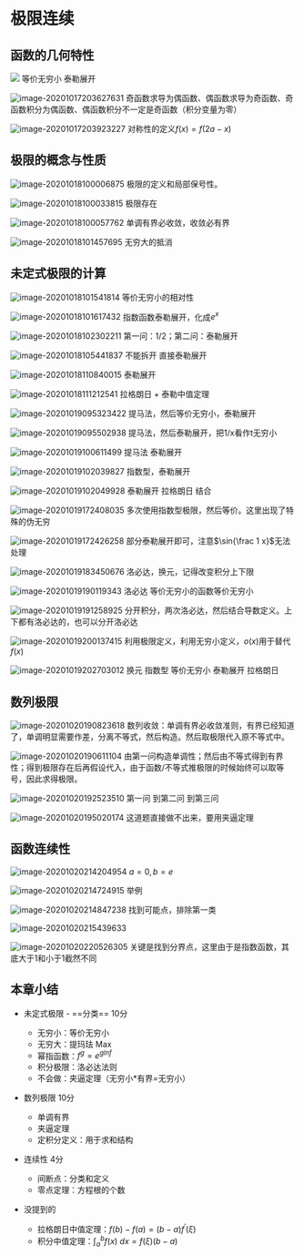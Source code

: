 # 极限连续



## 函数的几何特性

![](CH1-极限连续.assets/image-20201017203555661.png)
等价无穷小 泰勒展开

![image-20201017203627631](CH1-极限连续.assets/image-20201017203627631.png)
奇函数求导为偶函数、偶函数求导为奇函数、奇函数积分为偶函数、偶函数积分不一定是奇函数（积分变量为零）

![image-20201017203923227](CH1-极限连续.assets/image-20201017203923227.png)
对称性的定义$f(x) = f(2a-x)$

## 极限的概念与性质

![image-20201018100006875](CH1-极限连续.assets/image-20201018100006875.png)
极限的定义和局部保号性。

![image-20201018100033815](CH1-极限连续.assets/image-20201018100033815.png)
极限存在

![image-20201018100057762](CH1-极限连续.assets/image-20201018100057762.png)
单调有界必收敛，收敛必有界

![image-20201018101457695](CH1-极限连续.assets/image-20201018101457695.png)
无穷大的抵消


## 未定式极限的计算

![image-20201018101541814](CH1-极限连续.assets/image-20201018101541814.png)
等价无穷小的相对性

![image-20201018101617432](CH1-极限连续.assets/image-20201018101617432.png)
指数函数泰勒展开，化成$e^x$

![image-20201018102302211](CH1-极限连续.assets/image-20201018102302211.png)
第一问：1/2；第二问：泰勒展开

![image-20201018105441837](CH1-极限连续.assets/image-20201018105441837.png)
不能拆开 直接泰勒展开

![image-20201018110840015](CH1-极限连续.assets/image-20201018110840015.png)
泰勒展开

![image-20201018111212541](CH1-极限连续.assets/image-20201018111212541.png)
拉格朗日 + 泰勒中值定理

![image-20201019095323422](CH1-极限连续.assets/image-20201019095323422.png)
提马法，然后等价无穷小，泰勒展开

![image-20201019095502938](CH1-极限连续.assets/image-20201019095502938.png)
提马法，然后泰勒展开，把1/x看作t无穷小

![image-20201019100611499](CH1-极限连续.assets/image-20201019100611499.png)
提马法 泰勒展开

![image-20201019102039827](CH1-极限连续.assets/image-20201019102039827.png)
指数型，泰勒展开

![image-20201019102049928](CH1-极限连续.assets/image-20201019102049928.png)
泰勒展开 拉格朗日 结合

![image-20201019172408035](CH1-极限连续.assets/image-20201019172408035.png)
多次使用指数型极限，然后等价。这里出现了特殊的伪无穷

![image-20201019172426258](CH1-极限连续.assets/image-20201019172426258.png)
部分泰勒展开即可，注意$\sin{\frac 1 x}$无法处理

![image-20201019183450676](CH1-极限连续.assets/image-20201019183450676.png)
洛必达，换元，记得改变积分上下限

![image-20201019190119343](CH1-极限连续.assets/image-20201019190119343.png)
洛必达 等价无穷小的函数等价无穷小

![image-20201019191258925](CH1-极限连续.assets/image-20201019191258925.png)
分开积分，两次洛必达，然后结合导数定义。上下都有洛必达的，也可以分开洛必达

![image-20201019200137415](CH1-极限连续.assets/image-20201019200137415.png)
利用极限定义，利用无穷小定义，$o(x)$用于替代$f(x)$ 

![image-20201019202703012](CH1-极限连续.assets/image-20201019202703012.png)
换元 指数型 等价无穷小 泰勒展开 拉格朗日

## 数列极限

![image-20201020190823618](CH1-极限连续.assets/image-20201020190823618.png)
数列收敛：单调有界必收敛准则，有界已经知道了，单调明显需要作差，分离不等式，然后构造。然后取极限代入原不等式中。 

![image-20201020190611104](CH1-极限连续.assets/image-20201020190611104.png)
由第一问构造单调性；然后由不等式得到有界性；得到极限存在后再假设代入，由于函数/不等式推极限的时候始终可以取等号，因此求得极限。

![image-20201020192523510](CH1-极限连续.assets/image-20201020192523510.png)
第一问 到第二问 到第三问

![image-20201020195020174](CH1-极限连续.assets/image-20201020195020174.png)
这道题直接做不出来，要用夹逼定理 

## 函数连续性

![image-20201020214204954](CH1-极限连续.assets/image-20201020214204954.png)
 $a = 0, b = e$ 

![image-20201020214724915](CH1-极限连续.assets/image-20201020214724915.png)
举例

![image-20201020214847238](CH1-极限连续.assets/image-20201020214847238.png)
找到可能点，排除第一类

![image-20201020215439633](CH1-极限连续.assets/image-20201020215439633.png)


![image-20201020220526305](CH1-极限连续.assets/image-20201020220526305.png)
关键是找到分界点，这里由于是指数函数，其底大于1和小于1截然不同



## 本章小结 

* 未定式极限 - ==分类== 10分
  * 无穷小：等价无穷小
  * 无穷大：提玛珐 Max
  * 幂指函数：$f^g = e^{glnf}$ 
  * 积分极限：洛必达法则
  * 不会做：夹逼定理（无穷小*有界=无穷小）
* 数列极限 10分
  * 单调有界
  * 夹逼定理
  * 定积分定义：用于求和结构
* 连续性 4分
  * 间断点：分类和定义
  * 零点定理：方程根的个数

* 没提到的
  * 拉格朗日中值定理：$f(b) - f(a) = (b-a)f^{'}(\xi)$ 
  * 积分中值定理：$\int_{a}^{b} {f(x)} \ dx = f(\xi)(b-a)$ 

